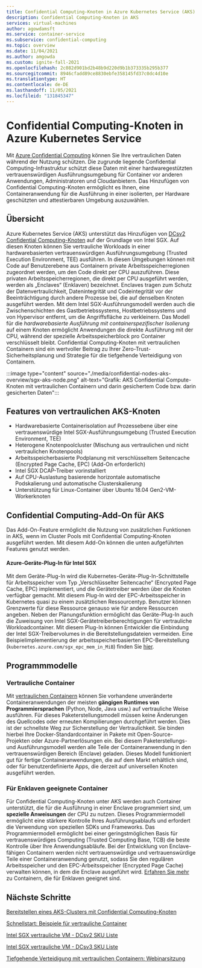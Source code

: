 ```yaml
---
title: Confidential Computing-Knoten in Azure Kubernetes Service (AKS)
description: Confidential Computing-Knoten in AKS
services: virtual-machines
author: agowdamsft
ms.service: container-service
ms.subservice: confidential-computing
ms.topic: overview
ms.date: 11/04/2021
ms.author: amgowda
ms.custom: ignite-fall-2021
ms.openlocfilehash: 2c082d901bd2b48b9d220d9b1b373335b295b377
ms.sourcegitcommit: 8946cfadd89ce8830ebfe358145fd37c0dc4d10e
ms.translationtype: HT
ms.contentlocale: de-DE
ms.lasthandoff: 11/05/2021
ms.locfileid: "131845347"
---
```

# <a name="confidential-computing-nodes-on-azure-kubernetes-service"></a>Confidential Computing-Knoten in Azure Kubernetes Service

Mit [Azure Confidential Computing](overview.md) können Sie Ihre vertraulichen Daten während der Nutzung schützen. Die zugrunde liegende Confidential Computing-Infrastruktur schützt diese Daten mit einer hardwaregestützten vertrauenswürdigen Ausführungsumgebung für Container vor anderen Anwendungen, Administratoren und Cloudanbietern. Das Hinzufügen von Confidential Computing-Knoten ermöglicht es Ihnen, eine Containeranwendung für die Ausführung in einer isolierten, per Hardware geschützten und attestierbaren Umgebung auszuwählen.

## <a name="overview"></a>Übersicht

Azure Kubernetes Service (AKS) unterstützt das Hinzufügen von [DCsv2 Confidential Computing-Knoten](confidential-computing-enclaves.md) auf der Grundlage von Intel SGX. Auf diesen Knoten können Sie vertrauliche Workloads in einer hardwarebasierten vertrauenswürdigen Ausführungsumgebung (Trusted Execution Environment, TEE) ausführen. In diesen Umgebungen können mit Code auf Benutzerebene aus Containern private Arbeitsspeicherregionen zugeordnet werden, um den Code direkt per CPU auszuführen. Diese privaten Arbeitsspeicherregionen, die direkt per CPU ausgeführt werden, werden als „Enclaves“ (Enklaven) bezeichnet. Enclaves tragen zum Schutz der Datenvertraulichkeit, Datenintegrität und Codeintegrität vor der Beeinträchtigung durch andere Prozesse bei, die auf denselben Knoten ausgeführt werden. Mit dem Intel SGX-Ausführungsmodell werden auch die Zwischenschichten des Gastbetriebssystems, Hostbetriebssystems und von Hypervisor entfernt, um die Angriffsfläche zu verkleinern. Das Modell für die *hardwarebasierte Ausführung mit containerspezifischer Isolierung* auf einem Knoten ermöglicht Anwendungen die direkte Ausführung mit der CPU, während der spezielle Arbeitsspeicherblock pro Container verschlüsselt bleibt. Confidential Computing-Knoten mit vertraulichen Containern sind ein wertvoller Beitrag zu Ihrer Zero-Trust-Sicherheitsplanung und Strategie für die tiefgehende Verteidigung von Containern.

:::image type="content" source="./media/confidential-nodes-aks-overview/sgx-aks-node.png" alt-text="Grafik: AKS Confidential Compute-Knoten mit vertraulichen Containern und darin gesichertem Code bzw. darin gesicherten Daten":::

## <a name="aks-confidential-nodes-features"></a>Features von vertraulichen AKS-Knoten

- Hardwarebasierte Containerisolation auf Prozessebene über eine vertrauenswürdige Intel SGX-Ausführungsumgebung (Trusted Execution Environment, TEE) 
- Heterogene Knotenpoolcluster (Mischung aus vertraulichen und nicht vertraulichen Knotenpools)
- Arbeitsspeicherbasierte Podplanung mit verschlüsseltem Seitencache (Encrypted Page Cache, EPC) (Add-On erforderlich)
- Intel SGX DCAP-Treiber vorinstalliert
- Auf CPU-Auslastung basierende horizontale automatische Podskalierung und automatische Clusterskalierung
- Unterstützung für Linux-Container über Ubuntu 18.04 Gen2-VM-Workerknoten

## <a name="confidential-computing-add-on-for-aks"></a>Confidential Computing-Add-On für AKS
Das Add-On-Feature ermöglicht die Nutzung von zusätzlichen Funktionen in AKS, wenn im Cluster Pools mit Confidential Computing-Knoten ausgeführt werden. Mit diesem Add-On können die unten aufgeführten Features genutzt werden.

#### <a name="azure-device-plugin-for-intel-sgx"></a>Azure-Geräte-Plug-In für Intel SGX <a id="sgx-plugin"></a>

Mit dem Geräte-Plug-In wird die Kubernetes-Geräte-Plug-In-Schnittstelle für Arbeitsspeicher vom Typ „Verschlüsselter Seitencache“ (Encrypted Page Cache, EPC) implementiert, und die Gerätetreiber werden über die Knoten verfügbar gemacht. Mit diesem Plug-In wird der EPC-Arbeitsspeicher in Kubernetes quasi zu einem zusätzlichen Ressourcentyp. Benutzer können Grenzwerte für diese Ressource genauso wie für andere Ressourcen angeben. Neben der Planungsfunktion ermöglicht das Geräte-Plug-In auch die Zuweisung von Intel SGX-Gerätetreiberberechtigungen für vertrauliche Workloadcontainer. Mit diesem Plug-In können Entwickler die Einbindung der Intel SGX-Treibervolumes in die Bereitstellungsdateien vermeiden. Eine Beispielimplementierung der arbeitsspeicherbasierten EPC-Bereitstellung (`kubernetes.azure.com/sgx_epc_mem_in_MiB`) finden Sie [hier](https://github.com/Azure-Samples/confidential-computing/blob/main/containersamples/helloworld/helm/templates/helloworld.yaml).


## <a name="programming-models"></a>Programmmodelle

### <a name="confidential-containers"></a>Vertrauliche Container

Mit [vertraulichen Containern](confidential-containers.md) können Sie vorhandene unveränderte Containeranwendungen der meisten **gängigen Runtimes von Programmiersprachen** (Python, Node, Java usw.) auf vertrauliche Weise ausführen. Für dieses Paketerstellungsmodell müssen keine Änderungen des Quellcodes oder erneuten Kompilierungen durchgeführt werden. Dies ist der schnellste Weg zur Sicherstellung der Vertraulichkeit. Sie binden hierbei Ihre Docker-Standardcontainer in Pakete mit Open-Source-Projekten oder Azure-Partnerlösungen ein. Bei diesem Paketerstellungs- und Ausführungsmodell werden alle Teile der Containeranwendung in den vertrauenswürdigen Bereich (Enclave) geladen. Dieses Modell funktioniert gut für fertige Containeranwendungen, die auf dem Markt erhältlich sind, oder für benutzerdefinierte Apps, die derzeit auf universellen Knoten ausgeführt werden.

### <a name="enclave-aware-containers"></a>Für Enklaven geeignete Container
Für Confidential Computing-Knoten unter AKS werden auch Container unterstützt, die für die Ausführung in einer Enclave programmiert sind, um **spezielle Anweisungen** der CPU zu nutzen. Dieses Programmiermodell ermöglicht eine stärkere Kontrolle Ihres Ausführungsablaufs und erfordert die Verwendung von speziellen SDKs und Frameworks. Das Programmiermodell ermöglicht bei einer geringstmöglichen Basis für vertrauenswürdiges Computing (Trusted Computing Base, TCB) die beste Kontrolle über Ihre Anwendungsabläufe. Bei der Entwicklung von Enclave-fähigen Containern werden nicht vertrauenswürdige und vertrauenswürdige Teile einer Containeranwendung genutzt, sodass Sie den regulären Arbeitsspeicher und den EPC-Arbeitsspeicher (Encrypted Page Cache) verwalten können, in dem die Enclave ausgeführt wird. [Erfahren Sie mehr](enclave-aware-containers.md) zu Containern, die für Enklaven geeignet sind.

## <a name="next-steps"></a>Nächste Schritte

[Bereitstellen eines AKS-Clusters mit Confidential Computing-Knoten](./confidential-enclave-nodes-aks-get-started.md)

[Schnellstart: Beispiele für vertrauliche Container](https://github.com/Azure-Samples/confidential-container-samples)

[Intel SGX vertrauliche VM - DCsv2 SKU Liste](../virtual-machines/dcv2-series.md)

[Intel SGX vertrauliche VM - DCsv3 SKU Liste](../virtual-machines/dcv3-series.md)

[Tiefgehende Verteidigung mit vertraulichen Containern: Webinarsitzung](https://www.youtube.com/watch?reload=9&v=FYZxtHI_Or0&feature=youtu.be)

<!-- LINKS - external -->
[Azure Attestation]: ../attestation/index.yml


<!-- LINKS - internal -->
[DC Virtual Machine]: /confidential-computing/virtual-machine-solutions-sgx.md

